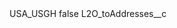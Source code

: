 <?xml version="1.0" encoding="UTF-8"?>
<CustomMetadata xmlns="http://soap.sforce.com/2006/04/metadata" xmlns:xsi="http://www.w3.org/2001/XMLSchema-instance">
    <label>USA_USGH</label>
    <protected>false</protected>
    <values>
        <field>L2O_toAddresses__c</field>
        <value xsi:nil="true"/>
    </values>
</CustomMetadata>
